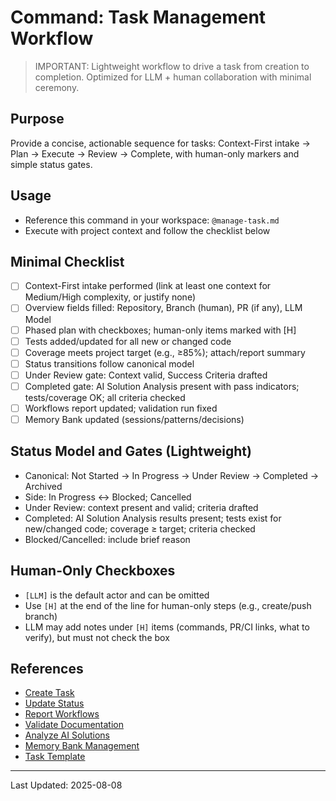 # Command: Task Management Workflow

> IMPORTANT: Lightweight workflow to drive a task from creation to completion. Optimized for LLM + human collaboration with minimal ceremony.

## Purpose

Provide a concise, actionable sequence for tasks: Context-First intake → Plan → Execute → Review → Complete, with human-only markers and simple status gates.

## Usage

- Reference this command in your workspace: `@manage-task.md`
- Execute with project context and follow the checklist below

## Minimal Checklist

- [ ] Context-First intake performed (link at least one context for Medium/High complexity, or justify none)
- [ ] Overview fields filled: Repository, Branch (human), PR (if any), LLM Model
- [ ] Phased plan with checkboxes; human-only items marked with [H]
- [ ] Tests added/updated for all new or changed code
- [ ] Coverage meets project target (e.g., ≥85%); attach/report summary
- [ ] Status transitions follow canonical model
- [ ] Under Review gate: Context valid, Success Criteria drafted
- [ ] Completed gate: AI Solution Analysis present with pass indicators; tests/coverage OK; all criteria checked
- [ ] Workflows report updated; validation run fixed
- [ ] Memory Bank updated (sessions/patterns/decisions)

## Status Model and Gates (Lightweight)

- Canonical: Not Started → In Progress → Under Review → Completed → Archived
- Side: In Progress ↔ Blocked; Cancelled
- Under Review: context present and valid; criteria drafted
- Completed: AI Solution Analysis results present; tests exist for new/changed code; coverage ≥ target; criteria checked
- Blocked/Cancelled: include brief reason

## Human-Only Checkboxes

- `[LLM]` is the default actor and can be omitted
- Use `[H]` at the end of the line for human-only steps (e.g., create/push branch)
- LLM may add notes under `[H]` items (commands, PR/CI links, what to verify), but must not check the box

## References

- [Create Task](mdc:commands/create-task.md)
- [Update Status](mdc:commands/update-status.md)
- [Report Workflows](mdc:commands/report-workflows.md)
- [Validate Documentation](mdc:commands/validate-documentation.md)
- [Analyze AI Solutions](mdc:commands/analyze-ai-solutions.md)
- [Memory Bank Management](mdc:commands/memory-bank-management.md)
- [Task Template](mdc:templates/task-template.md)

---

Last Updated: 2025-08-08
